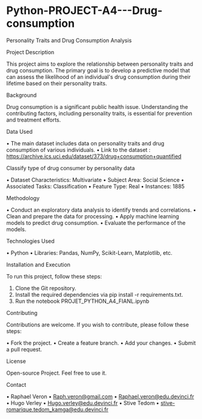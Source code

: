 # Python-PROJECT-A4---Drug-consumption

Personality Traits and Drug Consumption Analysis

Project Description

This project aims to explore the relationship between personality traits and drug consumption. The primary goal is to develop a predictive model that can assess the likelihood of an individual's drug consumption during their lifetime based on their personality traits.

Background

Drug consumption is a significant public health issue. Understanding the contributing factors, including personality traits, is essential for prevention and treatment efforts.

Data Used

•	The main dataset includes data on personality traits and drug consumption of various individuals.
•	Link to the dataset : https://archive.ics.uci.edu/dataset/373/drug+consumption+quantified

Classify type of drug consumer by personality data

•	Dataset Characteristics: Multivariate
•	Subject Area: Social Science
•	Associated Tasks: Classification
•	Feature Type: Real
•	Instances: 1885

Methodology

•	Conduct an exploratory data analysis to identify trends and correlations.
•	Clean and prepare the data for processing.
•	Apply machine learning models to predict drug consumption.
•	Evaluate the performance of the models.

Technologies Used

•	Python
•	Libraries: Pandas, NumPy, Scikit-Learn, Matplotlib, etc.

Installation and Execution

To run this project, follow these steps:

1.	Clone the Git repository.
2.	Install the required dependencies via pip install -r requirements.txt.
3.	Run the notebook PROJET_PYTHON_A4_FIANL.ipynb

Contributing

Contributions are welcome. If you wish to contribute, please follow these steps:

•	Fork the project.
•	Create a feature branch.
•	Add your changes.
•	Submit a pull request.

License

Open-source Project. 
Feel free to use it.

Contact

•	Raphael Veron
•	Raph.veron@gmail.com
•	Raphael.veron@edu.devinci.fr
•	Hugo Verley 
•	Hugo.verley@edu.devinci.fr
•	Stive Tedom
•	stive-romarique.tedom_kamga@edu.devinci.fr

